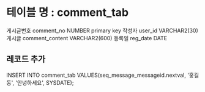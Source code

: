 # 테이블 명 : comment_tab
게시글번호	comment_no			NUMBER			primary key
작성자		user_id				VARCHAR2(30)
게시글		comment_content		VARCHAR2(600)
등록일		reg_date			DATE

## 레코드 추가
INSERT INTO comment_tab 
VALUES(seq_message_messageid.nextval, '홍길동', '안녕하세요', SYSDATE);
